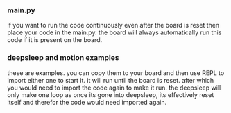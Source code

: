### main.py
if you want to run the code continuously even after the board is reset then place your code in the main.py. the board will always automatically 
run this code if it is present on the board.

### deepsleep and motion examples
 these are examples. you can copy them to your board and then use REPL to import either one to start it. it will run until the board is reset. after which you would need to import the code again to make it run. the deepsleep will only make one loop as once its gone into deepsleep, its effectively reset itself and therefor the code would need imported again. 